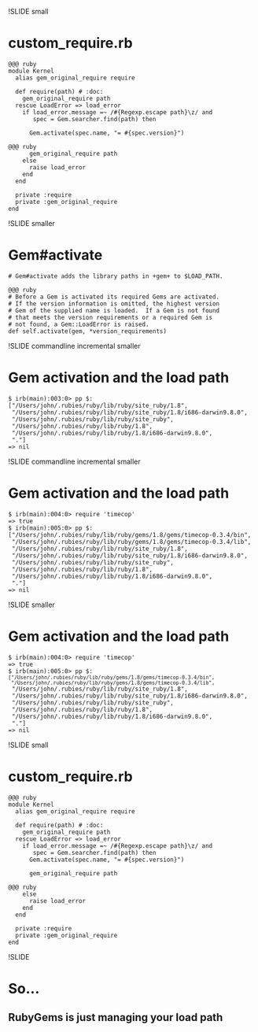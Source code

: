 !SLIDE small
# custom_require.rb #

    @@@ ruby
    module Kernel
      alias gem_original_require require
 
      def require(path) # :doc:
        gem_original_require path
      rescue LoadError => load_error
        if load_error.message =~ /#{Regexp.escape path}\z/ and
           spec = Gem.searcher.find(path) then

<div class="highlight"><pre><code>      Gem.activate(spec.name, "= #{spec.version}")</code></pre></div>

    @@@ ruby
          gem_original_require path
        else
          raise load_error
        end
      end
 
      private :require
      private :gem_original_require
    end

!SLIDE smaller
# Gem#activate

<div class="highlight"><pre><code># Gem#activate adds the library paths in +gem+ to $LOAD_PATH.</code></pre></div>

    @@@ ruby
    # Before a Gem is activated its required Gems are activated.  
    # If the version information is omitted, the highest version 
    # Gem of the supplied name is loaded.  If a Gem is not found 
    # that meets the version requirements or a required Gem is
    # not found, a Gem::LoadError is raised.
    def self.activate(gem, *version_requirements)
    
!SLIDE commandline incremental smaller
# Gem activation and the load path

    $ irb(main):003:0> pp $:
    ["/Users/john/.rubies/ruby/lib/ruby/site_ruby/1.8",
     "/Users/john/.rubies/ruby/lib/ruby/site_ruby/1.8/i686-darwin9.8.0",
     "/Users/john/.rubies/ruby/lib/ruby/site_ruby",
     "/Users/john/.rubies/ruby/lib/ruby/1.8",
     "/Users/john/.rubies/ruby/lib/ruby/1.8/i686-darwin9.8.0",
     "."]
    => nil
    
!SLIDE commandline incremental smaller
# Gem activation and the load path

    $ irb(main):004:0> require 'timecop'
    => true
    $ irb(main):005:0> pp $:
    ["/Users/john/.rubies/ruby/lib/ruby/gems/1.8/gems/timecop-0.3.4/bin",
     "/Users/john/.rubies/ruby/lib/ruby/gems/1.8/gems/timecop-0.3.4/lib",
     "/Users/john/.rubies/ruby/lib/ruby/site_ruby/1.8",
     "/Users/john/.rubies/ruby/lib/ruby/site_ruby/1.8/i686-darwin9.8.0",
     "/Users/john/.rubies/ruby/lib/ruby/site_ruby",
     "/Users/john/.rubies/ruby/lib/ruby/1.8",
     "/Users/john/.rubies/ruby/lib/ruby/1.8/i686-darwin9.8.0",
     "."]
    => nil

!SLIDE smaller
# Gem activation and the load path

<div class="smaller">
<pre><code>$ irb(main):004:0> require 'timecop'
=&gt; true
$ irb(main):005:0> pp $:
<code class="highlight">["/Users/john/.rubies/ruby/lib/ruby/gems/1.8/gems/timecop-0.3.4/bin",
 "/Users/john/.rubies/ruby/lib/ruby/gems/1.8/gems/timecop-0.3.4/lib",</code>
 "/Users/john/.rubies/ruby/lib/ruby/site_ruby/1.8",
 "/Users/john/.rubies/ruby/lib/ruby/site_ruby/1.8/i686-darwin9.8.0",
 "/Users/john/.rubies/ruby/lib/ruby/site_ruby",
 "/Users/john/.rubies/ruby/lib/ruby/1.8",
 "/Users/john/.rubies/ruby/lib/ruby/1.8/i686-darwin9.8.0",
 "."]
=&gt; nil</code></code></pre>
</div>
  

!SLIDE small
# custom_require.rb #

    @@@ ruby
    module Kernel
      alias gem_original_require require

      def require(path) # :doc:
        gem_original_require path
      rescue LoadError => load_error
        if load_error.message =~ /#{Regexp.escape path}\z/ and
           spec = Gem.searcher.find(path) then
          Gem.activate(spec.name, "= #{spec.version}")

<div class="highlight"><pre><code>      gem_original_require path</code></pre></div>

    @@@ ruby
        else
          raise load_error
        end
      end

      private :require
      private :gem_original_require
    end

!SLIDE
# So...
## RubyGems is just managing your load path
